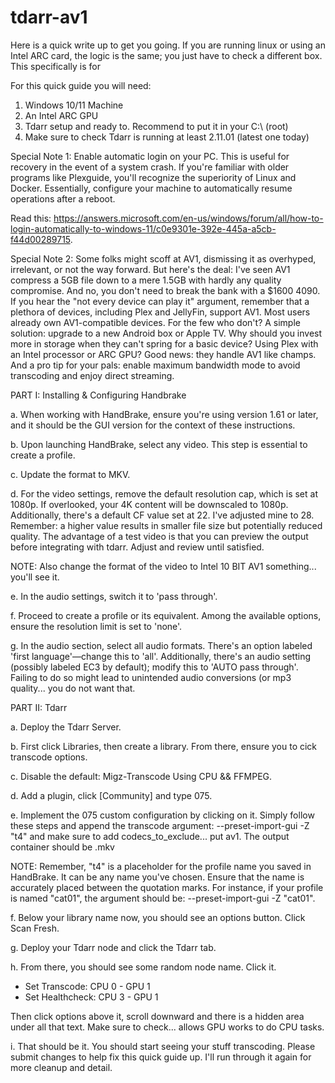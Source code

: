 # tdarr-av1

Here is a quick write up to get you going. If you are running linux or using an Intel ARC card, the logic is the same; you just have to check a different box. This specifically is for
<br>

For this quick guide you will need:
1. Windows 10/11 Machine
2. An Intel ARC GPU
3. Tdarr setup and ready to. Recommend to put it in your C:\ (root)
4. Make sure to check Tdarr is running at least 2.11.01 (latest one today)

Special Note 1: Enable automatic login on your PC. This is useful for recovery in the event of a system crash. If you're familiar with older programs like Plexguide, you'll recognize the superiority of Linux and Docker. Essentially, configure your machine to automatically resume operations after a reboot.

Read this: https://answers.microsoft.com/en-us/windows/forum/all/how-to-login-automatically-to-windows-11/c0e9301e-392e-445a-a5cb-f44d00289715.

Special Note 2: Some folks might scoff at AV1, dismissing it as overhyped, irrelevant, or not the way forward. But here's the deal: I've seen AV1 compress a 5GB file down to a mere 1.5GB with hardly any quality compromise. And no, you don't need to break the bank with a $1600 4090. If you hear the "not every device can play it" argument, remember that a plethora of devices, including Plex and JellyFin, support AV1. Most users already own AV1-compatible devices. For the few who don't? A simple solution: upgrade to a new Android box or Apple TV. Why should you invest more in storage when they can't spring for a basic device? Using Plex with an Intel processor or ARC GPU? Good news: they handle AV1 like champs. And a pro tip for your pals: enable maximum bandwidth mode to avoid transcoding and enjoy direct streaming.

PART I: Installing & Configuring Handbrake

a. When working with HandBrake, ensure you're using version 1.61 or later, and it should be the GUI version for the context of these instructions.

b. Upon launching HandBrake, select any video. This step is essential to create a profile.

c. Update the format to MKV.

d. For the video settings, remove the default resolution cap, which is set at 1080p. If overlooked, your 4K content will be downscaled to 1080p. Additionally, there's a default CF value set at 22. I've adjusted mine to 28. Remember: a higher value results in smaller file size but potentially reduced quality. The advantage of a test video is that you can preview the output before integrating with tdarr. Adjust and review until satisfied.

NOTE: Also change the format of the video to Intel 10 BIT AV1 something... you'll see it.

e. In the audio settings, switch it to 'pass through'.

f. Proceed to create a profile or its equivalent. Among the available options, ensure the resolution limit is set to 'none'.

g. In the audio section, select all audio formats. There's an option labeled 'first language'—change this to 'all'. Additionally, there's an audio setting (possibly labeled EC3 by default); modify this to 'AUTO pass through'. Failing to do so might lead to unintended audio conversions (or mp3 quality... you do not want that.

PART II: Tdarr

a. Deploy the Tdarr Server.

b. First click Libraries, then create a library. From there, ensure you to cick transcode options.

c. Disable the default: Migz-Transcode Using CPU && FFMPEG.

d. Add a plugin, click [Community] and type 075.

e. Implement the 075 custom configuration by clicking on it. Simply follow these steps and append the transcode argument: --preset-import-gui -Z "t4" and make sure to add codecs_to_exclude... put av1. The output container should be .mkv

NOTE: Remember, "t4" is a placeholder for the profile name you saved in HandBrake. It can be any name you've chosen. Ensure that the name is accurately placed between the quotation marks. For instance, if your profile is named "cat01", the argument should be: --preset-import-gui -Z "cat01".

f. Below your library name now, you should see an options button. Click Scan Fresh.

g. Deploy your Tdarr node and click the Tdarr tab.

h. From there, you should see some random node name. Click it.

* Set Transcode: CPU 0 - GPU 1
* Set Healthcheck: CPU 3 - GPU 1

Then click options above it, scroll downward and there is a hidden area under all that text. Make sure to check... allows GPU works to do CPU tasks.

i. That should be it. You should start seeing your stuff transcoding. Please submit changes to help fix this quick guide up. I'll run through it again for more cleanup and detail.


